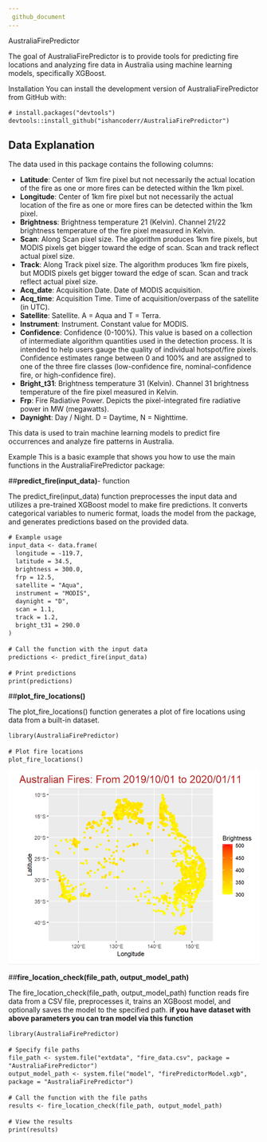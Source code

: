 ```yaml
---
 github_document
---
```




AustraliaFirePredictor
<!-- badges: start -->
<!-- badges: end -->
The goal of AustraliaFirePredictor is to provide tools for predicting fire locations and analyzing fire data in Australia using machine learning models, specifically XGBoost.

Installation
You can install the development version of AustraliaFirePredictor from GitHub with:

```{r}
# install.packages("devtools")
devtools::install_github("ishancoderr/AustraliaFirePredictor")

```
## Data Explanation

The data used in this package contains the following columns:

- **Latitude**: Center of 1km fire pixel but not necessarily the actual location of the fire as one or more fires can be detected within the 1km pixel.
- **Longitude**: Center of 1km fire pixel but not necessarily the actual location of the fire as one or more fires can be detected within the 1km pixel.
- **Brightness**: Brightness temperature 21 (Kelvin). Channel 21/22 brightness temperature of the fire pixel measured in Kelvin.
- **Scan**: Along Scan pixel size. The algorithm produces 1km fire pixels, but MODIS pixels get bigger toward the edge of scan. Scan and track reflect actual pixel size.
- **Track**: Along Track pixel size. The algorithm produces 1km fire pixels, but MODIS pixels get bigger toward the edge of scan. Scan and track reflect actual pixel size.
- **Acq_date**: Acquisition Date. Date of MODIS acquisition.
- **Acq_time**: Acquisition Time. Time of acquisition/overpass of the satellite (in UTC).
- **Satellite**: Satellite. A = Aqua and T = Terra.
- **Instrument**: Instrument. Constant value for MODIS.
- **Confidence**: Confidence (0-100%). This value is based on a collection of intermediate algorithm quantities used in the detection process. It is intended to help users gauge the quality of individual hotspot/fire pixels. Confidence estimates range between 0 and 100% and are assigned to one of the three fire classes (low-confidence fire, nominal-confidence fire, or high-confidence fire).
- **Bright_t31**: Brightness temperature 31 (Kelvin). Channel 31 brightness temperature of the fire pixel measured in Kelvin.
- **Frp**: Fire Radiative Power. Depicts the pixel-integrated fire radiative power in MW (megawatts).
- **Daynight**: Day / Night. D = Daytime, N = Nighttime.

This data is used to train machine learning models to predict fire occurrences and analyze fire patterns in Australia.

Example
This is a basic example that shows you how to use the main functions in the AustraliaFirePredictor package:

##**predict_fire(input_data)**- function 

The predict_fire(input_data) function preprocesses the input data and utilizes a pre-trained XGBoost model to make fire predictions. It converts categorical variables to numeric format, loads the model from the package, and generates predictions based on the provided data.

```{r}
# Example usage
input_data <- data.frame(
  longitude = -119.7,
  latitude = 34.5,
  brightness = 300.0,
  frp = 12.5,
  satellite = "Aqua",
  instrument = "MODIS",
  daynight = "D",
  scan = 1.1,
  track = 1.2,
  bright_t31 = 290.0
)

# Call the function with the input data
predictions <- predict_fire(input_data)

# Print predictions
print(predictions)

```

##**plot_fire_locations()**

The plot_fire_locations() function generates a plot of fire locations using data from a built-in dataset.

```{r}
library(AustraliaFirePredictor)

# Plot fire locations
plot_fire_locations()
```

![Description of image](man/figures/locations.PNG)


##**fire_location_check(file_path, output_model_path)**

The fire_location_check(file_path, output_model_path) function reads fire data from a CSV file, preprocesses it, trains an XGBoost model, and optionally saves the model to the specified path.
**if you have dataset with above parameters you can tran model via this function**

```{r}
library(AustraliaFirePredictor)

# Specify file paths
file_path <- system.file("extdata", "fire_data.csv", package = "AustraliaFirePredictor")
output_model_path <- system.file("model", "firePredictorModel.xgb", package = "AustraliaFirePredictor")

# Call the function with the file paths
results <- fire_location_check(file_path, output_model_path)

# View the results
print(results)
```



